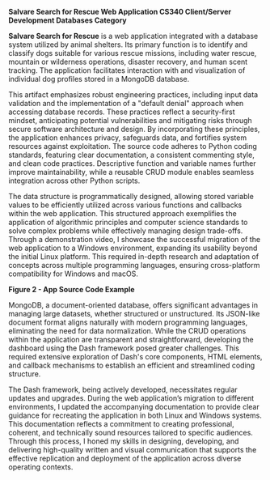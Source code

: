 **Salvare Search for Rescue Web Application
CS340 Client/Server Development
Databases Category**

**Salvare Search for Rescue** is a web application integrated with a database system utilized by animal shelters. Its primary function is to identify and classify dogs suitable for various rescue missions, including water rescue, mountain or wilderness operations, disaster recovery, and human scent tracking. The application facilitates interaction with and visualization of individual dog profiles stored in a MongoDB database. 

This artifact emphasizes robust engineering practices, including input data validation and the implementation of a "default denial" approach when accessing database records. These practices reflect a security-first mindset, anticipating potential vulnerabilities and mitigating risks through secure software architecture and design. By incorporating these principles, the application enhances privacy, safeguards data, and fortifies system resources against exploitation. The source code adheres to Python coding standards, featuring clear documentation, a consistent commenting style, and clean code practices. Descriptive function and variable names further improve maintainability, while a reusable CRUD module enables seamless integration across other Python scripts.

The data structure is programmatically designed, allowing stored variable values to be efficiently utilized across various functions and callbacks within the web application. This structured approach exemplifies the application of algorithmic principles and computer science standards to solve complex problems while effectively managing design trade-offs. Through a demonstration video, I showcase the successful migration of the web application to a Windows environment, expanding its usability beyond the initial Linux platform. This required in-depth research and adaptation of concepts across multiple programming languages, ensuring cross-platform compatibility for Windows and macOS.

**Figure 2 - App Source Code Example**

MongoDB, a document-oriented database, offers significant advantages in managing large datasets, whether structured or unstructured. Its JSON-like document format aligns naturally with modern programming languages, eliminating the need for data normalization. While the CRUD operations within the application are transparent and straightforward, developing the dashboard using the Dash framework posed greater challenges. This required extensive exploration of Dash's core components, HTML elements, and callback mechanisms to establish an efficient and streamlined coding structure.

The Dash framework, being actively developed, necessitates regular updates and upgrades. During the web application’s migration to different environments, I updated the accompanying documentation to provide clear guidance for recreating the application in both Linux and Windows systems. This documentation reflects a commitment to creating professional, coherent, and technically sound resources tailored to specific audiences. Through this process, I honed my skills in designing, developing, and delivering high-quality written and visual communication that supports the effective replication and deployment of the application across diverse operating contexts.
